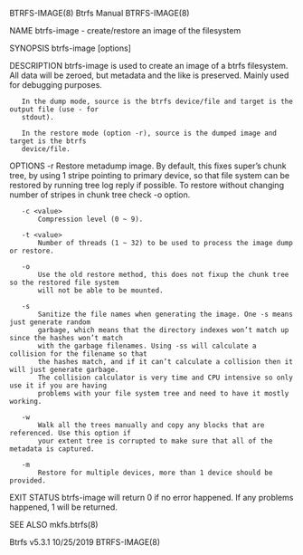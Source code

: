 BTRFS-IMAGE(8)                               Btrfs Manual                               BTRFS-IMAGE(8)

NAME
       btrfs-image - create/restore an image of the filesystem

SYNOPSIS
       btrfs-image [options] <source> <target>

DESCRIPTION
       btrfs-image is used to create an image of a btrfs filesystem. All data will be zeroed, but
       metadata and the like is preserved. Mainly used for debugging purposes.

       In the dump mode, source is the btrfs device/file and target is the output file (use - for
       stdout).

       In the restore mode (option -r), source is the dumped image and target is the btrfs
       device/file.

OPTIONS
       -r
           Restore metadump image. By default, this fixes super’s chunk tree, by using 1 stripe
           pointing to primary device, so that file system can be restored by running tree log reply
           if possible. To restore without changing number of stripes in chunk tree check -o option.

       -c <value>
           Compression level (0 ~ 9).

       -t <value>
           Number of threads (1 ~ 32) to be used to process the image dump or restore.

       -o
           Use the old restore method, this does not fixup the chunk tree so the restored file system
           will not be able to be mounted.

       -s
           Sanitize the file names when generating the image. One -s means just generate random
           garbage, which means that the directory indexes won’t match up since the hashes won’t match
           with the garbage filenames. Using -ss will calculate a collision for the filename so that
           the hashes match, and if it can’t calculate a collision then it will just generate garbage.
           The collision calculator is very time and CPU intensive so only use it if you are having
           problems with your file system tree and need to have it mostly working.

       -w
           Walk all the trees manually and copy any blocks that are referenced. Use this option if
           your extent tree is corrupted to make sure that all of the metadata is captured.

       -m
           Restore for multiple devices, more than 1 device should be provided.

EXIT STATUS
       btrfs-image will return 0 if no error happened. If any problems happened, 1 will be returned.

SEE ALSO
       mkfs.btrfs(8)

Btrfs v5.3.1                                  10/25/2019                                BTRFS-IMAGE(8)
